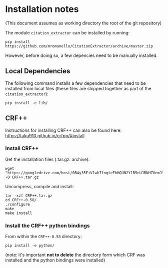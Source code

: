 # Installation notes

(This document assumes as working directory the root of the git repository)

The module `citation_extractor` can be installed by running:

    pip install https://github.com/mromanello/CitationExtractor/archive/master.zip

However, before doing so, a few depencies need to be manually installed.

## Local Dependencies

The following command installs a few dependencies that need to be installed from local files (these files are shipped together as part of the `citation_extractor`):

    pip install -e lib/

## CRF++

Instructions for installing CRF++ can also be found here: <https://taku910.github.io/crfpp/#install>.

### Install CRF++

Get the installation files (.tar.gz. archive):

    wget "https://googledrive.com/host/0B4y35FiV1wh7fngteFhHQUN2Y1B5eUJBNHZUemJYQV9VWlBUb3JlX0xBdWVZTWtSbVBneU0/CRF++-0.58.tar.gz" -O CRF++.tar.gz

Uncompress, compile and install:

    tar -xzf CRF++.tar.gz
    cd CRF++-0.58/
    ./configure
    make
    make install

### Install the CRF++ python bindings

From within the `CRF++-0.58` directory:

    pip install -e python/

(note: it's important **not to delete** the directory form which CRF was installed and the python bindings were installed)


